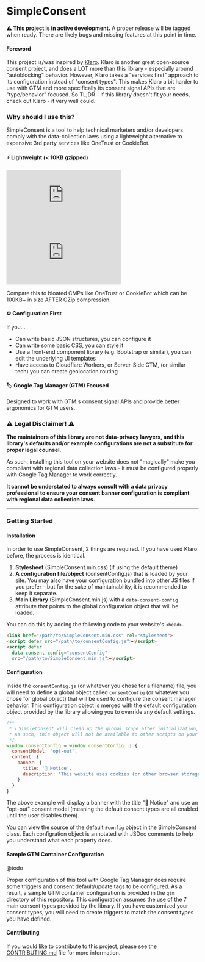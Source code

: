 # SimpleConsent

**⚠️ This project is in active development.** A proper release will be tagged when ready. There are likely bugs and missing features at this point in time.

#### Foreword

This project is/was inspired by [Klaro](https://github.com/klaro-org/klaro-js). Klaro is another great open-source consent project, and does a LOT more than this library - especially around "autoblocking" behavior. However, Klaro takes a "services first" approach to its configuration instead of "consent types". This makes Klaro a bit harder to use with GTM and more specifically its consent signal APIs that are "type/behavior" focused. So TL;DR - if this library doesn't fit your needs, check out Klaro - it very well could.

### Why should I use this?

SimpleConsent is a tool to help technical marketers and/or developers comply with the data-collection laws using a lightweight alternative to expensive 3rd party services like OneTrust or CookieBot. 

#### ⚡️ Lightweight (< 10KB gzipped)
[![JS GZip Size](https://img.badgesize.io/derekcavaliero/simpleconsent/main/dist/SimpleConsent.min.js?compression=gzip&label=JS%20GZip%20size)](https://github.com/derekcavaliero/simpleconsent/blob/main/dist/SimpleConsent.min.js)
[![CSS GZip Size](https://img.badgesize.io/derekcavaliero/simpleconsent/main/dist/SimpleConsent.min.css?compression=gzip&label=CSS%20GZip%20size)](https://github.com/derekcavaliero/simpleconsent/blob/main/dist/SimpleConsent.min.css)

Compare this to bloated CMPs like OneTrust or CookieBot which can be 100KB+ in size AFTER GZip compression.

#### ⚙️ Configuration First
If you... 
- Can write basic JSON structures, you can configure it 
- Can write some basic CSS, you can style it
- Use a front-end component library (e.g. Bootstrap or similar), you can edit the underlying UI templates
- Have access to Cloudflare Workers, or Server-Side GTM, (or similar tech) you can create geolocation routing

#### 🏷️ Google Tag Manager (GTM) Focused
Designed to work with GTM's consent signal APIs and provide better ergonomics for GTM users.

### ⚠️ Legal Disclaimer! ⚠️

**The maintainers of this library are not data-privacy lawyers, and this library's defaults and/or example configurations are not a substitute for proper legal counsel**.

As such, installing this tool on your website does not "magically" make you compliant with regional data collection laws - it must be configured properly with Google Tag Manager to work correctly.

**It cannot be understated to always consult with a data privacy professional to ensure your consent banner configuration is compliant with regional data collection laws.**

---

### Getting Started

#### Installation

In order to use SimpleConsent, 2 things are required. If you have used Klaro before, the process is identical.

1. **Stylesheet** (SimpleConsent.min.css) (if using the default theme)
2. **A configuration file/object** (consentConfig.js) that is loaded by your site. You may also have your configuration bundled into other JS files if you prefer - but for the sake of maintainability, it is recommended to keep it separate.
3. **Main Library** (SimpleConsent.min.js) with a `data-consent-config` attribute that points to the global configuration object that will be loaded. 

You can do this by adding the following code to your website's `<head>`.

```html
<link href="/path/to/SimpleConsent.min.css" rel="stylesheet">
<script defer src="/path/to/consentConfig.js"></script>
<script defer
  data-consent-config="consentConfig"
  src="/path/to/SimpleConsent.min.js"></script>
```

#### Configuration

Inside the `consentConfig.js` (or whatever you chose for a filename) file, you will need to define a global object called `consentConfig` (or whatever you chose for global object) that will be used to configure the consent manager behavior. This configuration object is merged with the default configuration object provided by the library allowing you to override any default settings. 

```javascript
/** 
 * ℹ️ SimpleConsent will clean up the global scope after initialization, 
 * As such, this object will not be available to other scripts on your page.
 */
window.consentConfig = window.consentConfig || {
  consentModel: 'opt-out',
  content: {
    banner: {
      title: '🍪 Notice',
      description: 'This website uses cookies (or other browser storage) to deliver our services and/or analyze our website usage.',
    }
  }
}
```

The above example will display a banner with the title "🍪 Notice" and use an "opt-out" consent model (meaning the default consent types are all enabled until the user disables them).

You can view the source of the default `#config` object in the SimpleConsent class. Each configration object is annotated with JSDoc comments to help you understand what each property does.

#### Sample GTM Container Configuration

@todo

Proper configuration of this tool with Google Tag Manager does require some triggers and consent default/update tags to be configured. As a result, a sample GTM container configuration is provided in the `gtm` directory of this repository. This configuration assumes the use of the 7 main consent types provided by the library. If you have customized your consent types, you will need to create triggers to match the consent types you have defined.

#### Contributing

If you would like to contribute to this project, please see the [CONTRIBUTING.md](CONTRIBUTING.md) file for more information.
